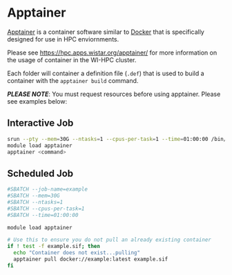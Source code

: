 # Apptainer

[Apptainer](https://apptainer.org/) is a container software similar to [Docker](https://www.docker.com/) that is specifically designed for use in HPC enviornments.

Please see https://hpc.apps.wistar.org/apptainer/ for more information on the usage of container in the WI-HPC cluster.

Each folder will container a definition file (`.def`) that is used to build a container with the `apptainer build` command.

***PLEASE NOTE***: You must request resources before using apptainer. Please see examples below:


## Interactive Job

```bash
srun --pty --mem=30G --ntasks=1 --cpus-per-task=1 --time=01:00:00 /bin/bash
module load apptainer
apptainer <command>
```

## Scheduled Job

```bash
#SBATCH --job-name=example
#SBATCH --mem=30G
#SBATCH --ntasks=1
#SBATCH --cpus-per-task=1
#SBATCH --time=01:00:00

module load apptainer

# Use this to ensure you do not pull an already existing container
if ! test -f example.sif; then
  echo "Container does not exist...pulling"
  apptainer pull docker://example:latest example.sif
fi
```

